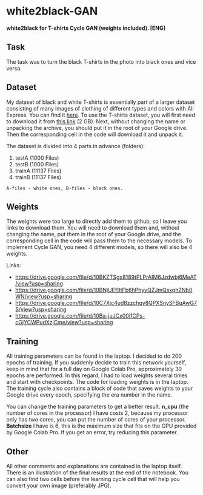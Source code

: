 # white2black-GAN
**white2black for T-shirts Cycle GAN (weights included). [ENG]**

Task
-----------------------------------
The task was to turn the black T-shirts in the photo into black ones and vice versa.

Dataset
-----------------------------------
My dataset of black and white T-shirts is essentially part of a larger dataset consisting of many images of clothing of different types and colors with Ali Express. You can find it [here](https://github.com/deerslab/clothes-dataset).
To use the T-shirts dataset, you will first need to download it from [this link](https://drive.google.com/file/d/1bM4eoMcNmTbUoQRhJVKiTRY7l9ZiY_1E/view?usp=sharing) (2 GB). Next, without changing the name or unpacking the archive, you should put it in the root of your Google drive. Then the corresponding cell in the code will download it and unpack it.

The dataset is divided into 4 parts in advance (folders):
1. testA (1000 Files)
2. testB (1000 Files)
3. trainA (11137 Files)
4. trainB (11137 Files)

`A-files - white ones, B-files - black ones.`

Weights
-----------------------------------
The weights were too large to directly add them to github, so I leave you links to download them. You will need to download them and, without changing the name, put them in the root of your Google drive, and the corresponding cell in the code will pass them to the necessary models. To implement Cycle GAN, you need 4 different models, so there will also be 4 weights.

Links:
* https://drive.google.com/file/d/10BKZTSgx8189tPLPrAIM6Jzdwbj6MeAT/view?usp=sharing
* https://drive.google.com/file/d/10BNjUEf9tFb6hPhyvQZJmQsxqhZNb0WN/view?usp=sharing
* https://drive.google.com/file/d/10C7Xjc4ud8zzchgy8QPXSnySFBqAwG7S/view?usp=sharing
* https://drive.google.com/file/d/10Ba-juJCx00i1CPs-cGjYCWPudXzjCme/view?usp=sharing

Training
-----------------------------------
All training parameters can be found in the laptop. I decided to do 200 epochs of training. If you suddenly decide to train this network yourself, keep in mind that for a full day on Google Colab Pro, approximately 30 epochs are performed. In this regard, I had to load weights several times and start with checkpoints. The code for loading weights is in the laptop. The training cycle also contains a block of code that saves weights to your Google drive every epoch, specifying the era number in the name.

You can change the training parameters to get a better result. **n_cpu** (the number of cores in the processor) I have costs 2, because my processor only has two cores, you can put the number of cores of your processor. **Batchsize** I have is 6, this is the maximum size that fits on the GPU provided by Google Colab Pro. If you get an error, try reducing this parameter.

Other
-----------------------------------
All other comments and explanations are contained in the laptop itself. There is an illustration of the final results at the end of the notebook. You can also find two cells before the learning cycle cell that will help you convert your own image (preferably JPG).
